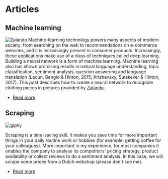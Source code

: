 # Articles

## Machine learning
![Zalando](https://i.imgur.com/VrKiMgq.png)
Machine-learning technology powers many aspects of modern society: from searching on the web to recommendations on e-commerce websites, and it is increasingly present in consumer products. Increasingly, these applications make use of a class of techniques called deep learning. Building a neural network is a form of machine learning. Machine learning also has shown promising results in natural language understanding, topic classification, sentiment analysis, question answering and language translation (Lecun, Bengio & Hinton, 2015; Krizhevsky, Sutskever & Hinton, 2017). This post describes how to create a neural network to recognize clothing pieces in pictures provided by [Zalando](https://zalando.com). 


- [Read more](building-a-neural-network/)

## Scraping
![giphy][cat]

[cat]: https://media.giphy.com/media/yjeAgye5hbFAc/giphy.gif
Scraping is a time-saving skill. It makes you save time for more important things in your daily routine work or hobbies (for example: getting coffee for your colleagues). More important in my experience, for most companies it enables the company to analyse its competitors' pricing strategy, product availability or collect reviews to do a sentiment analysis. In this case, we will scrape some prices from a Dutch webshop (please don't sue me). 

- [Read more](scraping_with_R/)

